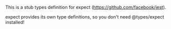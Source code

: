 This is a stub types definition for expect (https://github.com/facebook/jest).

expect provides its own type definitions, so you don't need @types/expect installed!